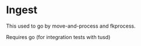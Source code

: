 # Ingest

This used to go by move-and-process and fkprocess.


Requires go (for integration tests with tusd)
